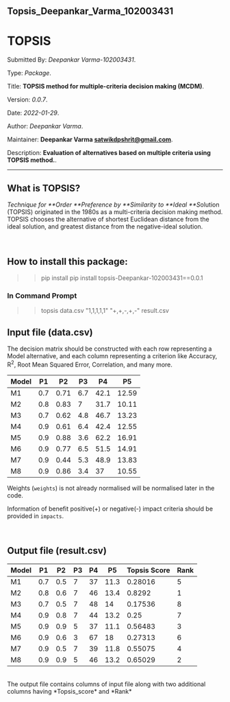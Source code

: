 ## Topsis_Deepankar_Varma_102003431

# TOPSIS

Submitted By: _Deepankar Varma-102003431_.

Type: _Package_.

Title: **TOPSIS method for multiple-criteria decision making (MCDM)**.

Version: _0.0.7_.

Date: _2022-01-29_.

Author: _Deepankar Varma_.

Maintainer: **Deepankar Varma <satwikdpshrit@gmail.com>**.

Description: **Evaluation of alternatives based on multiple criteria using TOPSIS method.**.

---

## What is TOPSIS?

*Technique for **Order **Preference by **Similarity to **Ideal \*\*S*olution
(TOPSIS) originated in the 1980s as a multi-criteria decision making method.
TOPSIS chooses the alternative of shortest Euclidean distance from the ideal solution,
and greatest distance from the negative-ideal solution.

<br>

## How to install this package:

> > pip install pip install topsis-Deepankar-102003431==0.0.1

### In Command Prompt

> > topsis data.csv "1,1,1,1,1" "+,+,-,+,-" result.csv

## Input file (data.csv)

The decision matrix should be constructed with each row representing a Model alternative, and each column representing a criterion like Accuracy, R<sup>2</sup>, Root Mean Squared Error, Correlation, and many more.

| Model | P1  | P2  | P3  | P4  | P5   |
| ----- | --- | --- | --- | --- | ---- |
| M1    | 0.7 | 0.71 | 6.7   | 42.1  | 12.59 |
| M2    | 0.8 | 0.83 | 7     | 31.7  | 10.11 |
| M3    | 0.7 | 0.62 | 4.8   | 46.7  | 13.23 |
| M4    | 0.9 | 0.61 | 6.4   | 42.4  | 12.55 |
| M5    | 0.9 | 0.88 | 3.6   | 62.2  | 16.91 |
| M6    | 0.9 | 0.77 | 6.5   | 51.5  | 14.91 |
| M7    | 0.9 | 0.44 | 5.3   | 48.9  | 13.83 |
| M8    | 0.9 | 0.86 | 3.4   | 37    | 10.55 |

Weights (`weights`) is not already normalised will be normalised later in the code.

Information of benefit positive(+) or negative(-) impact criteria should be provided in `impacts`.

<br>

## Output file (result.csv)

| Model | P1  | P2  | P3  | P4  | P5   | Topsis Score | Rank |
| ----- | --- | --- | --- | --- | ---- | ------------ | ---- |
| M1    | 0.7 | 0.5 | 7   | 37  | 11.3 | 0.28016      | 5    |
| M2    | 0.8 | 0.6 | 7   | 46  | 13.4 | 0.8292       | 1    |
| M3    | 0.7 | 0.5 | 7   | 48  | 14   | 0.17536      | 8    |
| M4    | 0.9 | 0.8 | 7   | 44  | 13.2 | 0.25         | 7    |
| M5    | 0.9 | 0.9 | 5   | 37  | 11.1 | 0.56483      | 3    |
| M6    | 0.9 | 0.6 | 3   | 67  | 18   | 0.27313      | 6    |
| M7    | 0.9 | 0.5 | 7   | 39  | 11.8 | 0.55075      | 4    |
| M8    | 0.9 | 0.9 | 5   | 46  | 13.2 | 0.65029      | 2    |

<br>
The output file contains columns of input file along with two additional columns having *Topsis_score* and *Rank*
